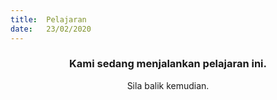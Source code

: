 ```yaml
---
title:  Pelajaran
date:   23/02/2020
---
```


### <center>Kami sedang menjalankan pelajaran ini.</center>
<center>Sila balik kemudian.</center>